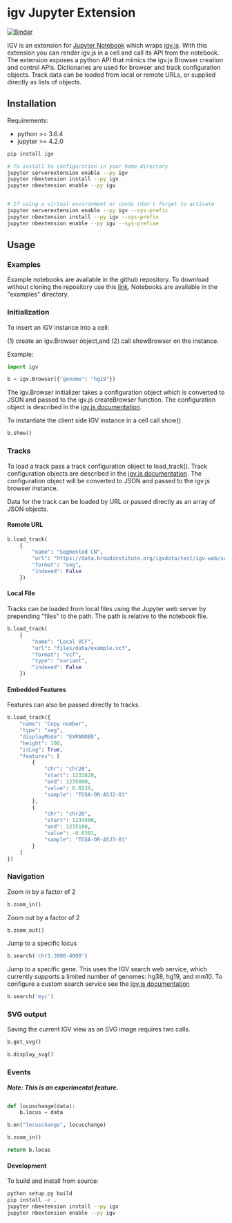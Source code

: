 # igv Jupyter Extension

[![Binder](https://beta.mybinder.org/badge.svg)](https://mybinder.org/v2/gh/tmtabor/igv-jupyter/master?filepath=examples/BamFiles.ipynb)

IGV is an extension for [Jupyter Notebook](http://jupyter.org/) which
wraps [igv.js](https://github.com/igvteam/igv.js).  With this
extension you can render igv.js in a cell and call its API from
the notebook. The extension exposes a python API that mimics the igv.js 
Browser creation and control APIs.   Dictionaries are used for browser and track 
configuration objects.   Track data can be loaded from local or remote 
URLs,  or supplied directly as lists of objects.

## Installation

Requirements:
* python >= 3.6.4
* jupyter >= 4.2.0


```bash
pip install igv

# To install to configuration in your home directory
jupyter serverextension enable --py igv
jupyter nbextension install --py igv
jupyter nbextension enable --py igv


# If using a virtual environment or conda (don't forget to activate
jupyter serverextension enable --py igv --sys-prefix
jupyter nbextension install --py igv --sys-prefix
jupyter nbextension enable --py igv --sys-prefixe

```

## Usage

### Examples

Example notebooks are available in the github repository.   To download without cloning the repository use 
this [link](https://github.com/igvteam/igv.js-jupyter/archive/master.zip).   Notebooks are available in the
"examples" directory.



### Initialization

To insert an IGV instance into a cell:  

(1) create an igv.Browser object,and (2) call showBrowser on the instance.

Example:

```python
import igv

b = igv.Browser({"genome": "hg19"})
```

The igv.Browser initializer takes a configuration object which is converted to JSON and passed to the igv.js
createBrowser function.   The configuration object is described in the
[igv.js documentation](https://github.com/igvteam/igv.js/wiki/Browser-Configuration-2.0).


To instantiate the client side IGV instance in a cell call show()


```python
b.show()
```

### Tracks

To load a track pass a track configuration object to load_track().  Track configuration
objects are described in the [igv.js documentation](https://github.com/igvteam/igv.js/wiki/Tracks-2.0).
The configuration object will be converted to JSON and passed to the igv.js browser
instance.

Data for the track can be loaded by URL or passed directly as an array of JSON objects.


#### Remote URL

```python
b.load_track(
    {
        "name": "Segmented CN",
        "url": "https://data.broadinstitute.org/igvdata/test/igv-web/segmented_data_080520.seg.gz",
        "format": "seg",
        "indexed": False
    })

```

#### Local File

Tracks can be loaded from local files using the Jupyter web server by prepending "files" to the path.  The path
is relative to the notebook file.  

```python
b.load_track(
    {
        "name": "Local VCF",
        "url": "files/data/example.vcf",
        "format": "vcf",
        "type": "variant",
        "indexed": False
    })
```

#### Embedded Features

Features can also be passed directly to tracks.

```python
b.load_track({
    "name": "Copy number",
    "type": "seg",
    "displayMode": "EXPANDED",
    "height": 100,
    "isLog": True,
    "features": [
        {
            "chr": "chr20",
            "start": 1233820,
            "end": 1235000,
            "value": 0.8239,
            "sample": "TCGA-OR-A5J2-01"
        },
        {
            "chr": "chr20",
            "start": 1234500,
            "end": 1235180,
            "value": -0.8391,
            "sample": "TCGA-OR-A5J3-01"
        }
    ]
})
```

### Navigation

Zoom in by a factor of 2

```python
b.zoom_in()
```

Zoom out by a factor of 2

```python
b.zoom_out()
```

Jump to a specific locus

```python
b.search('chr1:3000-4000')

```

Jump to a specific gene.  This uses the IGV search web service, which currently supports a limited number of genomes:  hg38, hg19, and mm10.
To configure a custom search service see the [igv.js documentation](https://github.com/igvteam/igv.js/wiki/Browser-Configuration-2.0#search-object-details)

```python
b.search('myc')

```

### SVG output

Saving the current IGV view as an SVG image requires two calls.  

```python
b.get_svg()

b.display_svg()

```


### Events

**_Note: This is an experimental feature._**

```python

def locuschange(data):
    b.locus = data

b.on("locuschange", locuschange)

b.zoom_in()

return b.locus

```

#### Development

To build and install from source:

```bash
python setup.py build
pip install -e .
jupyter nbextension install --py igv
jupyter nbextension enable --py igv

```
